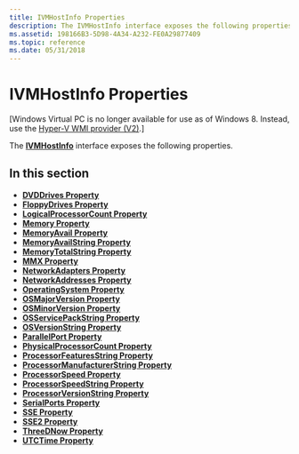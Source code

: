 ```yaml
---
title: IVMHostInfo Properties
description: The IVMHostInfo interface exposes the following properties.
ms.assetid: 198166B3-5D98-4A34-A232-FE0A29877409
ms.topic: reference
ms.date: 05/31/2018
---
```


# IVMHostInfo Properties

\[Windows Virtual PC is no longer available for use as of Windows 8. Instead, use the [Hyper-V WMI provider (V2)](/windows/desktop/HyperV_v2/windows-virtualization-portal).\]

The [**IVMHostInfo**](ivmhostinfo.md) interface exposes the following properties.

## In this section

-   [**DVDDrives Property**](ivmhostinfo-dvddrives.md)
-   [**FloppyDrives Property**](ivmhostinfo-floppydrives.md)
-   [**LogicalProcessorCount Property**](ivmhostinfo-logicalprocessorcount.md)
-   [**Memory Property**](ivmhostinfo-memory.md)
-   [**MemoryAvail Property**](ivmhostinfo-memoryavail.md)
-   [**MemoryAvailString Property**](ivmhostinfo-memoryavailstring.md)
-   [**MemoryTotalString Property**](ivmhostinfo-memorytotalstring.md)
-   [**MMX Property**](ivmhostinfo-mmx.md)
-   [**NetworkAdapters Property**](ivmhostinfo-networkadapters.md)
-   [**NetworkAddresses Property**](ivmhostinfo-networkaddresses.md)
-   [**OperatingSystem Property**](ivmhostinfo-operatingsystem.md)
-   [**OSMajorVersion Property**](ivmhostinfo-osmajorversion.md)
-   [**OSMinorVersion Property**](ivmhostinfo-osminorversion.md)
-   [**OSServicePackString Property**](ivmhostinfo-osservicepackstring.md)
-   [**OSVersionString Property**](ivmhostinfo-osversionstring.md)
-   [**ParallelPort Property**](ivmhostinfo-parallelport.md)
-   [**PhysicalProcessorCount Property**](ivmhostinfo-physicalprocessorcount.md)
-   [**ProcessorFeaturesString Property**](ivmhostinfo-processorfeaturesstring.md)
-   [**ProcessorManufacturerString Property**](ivmhostinfo-processormanufacturerstring.md)
-   [**ProcessorSpeed Property**](ivmhostinfo-processorspeed.md)
-   [**ProcessorSpeedString Property**](ivmhostinfo-processorspeedstring.md)
-   [**ProcessorVersionString Property**](ivmhostinfo-processorversionstring.md)
-   [**SerialPorts Property**](ivmhostinfo-serialports.md)
-   [**SSE Property**](ivmhostinfo-sse.md)
-   [**SSE2 Property**](ivmhostinfo-sse2.md)
-   [**ThreeDNow Property**](ivmhostinfo-threednow.md)
-   [**UTCTime Property**](ivmhostinfo-utctime.md)

 

 